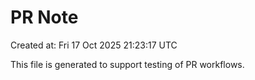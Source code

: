 # PR Note

Created at: Fri 17 Oct 2025 21:23:17 UTC

This file is generated to support testing of PR workflows.
